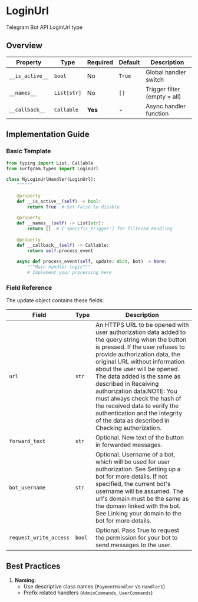 # LoginUrl

Telegram Bot API LoginUrl type

## Overview

| Property        | Type               | Required | Default | Description                              |
|-----------------|--------------------|----------|---------|------------------------------------------|
| `__is_active__` | `bool`             | No       | `True`  | Global handler switch                   |
| `__names__`     | `List[str]`        | No       | `[]`    | Trigger filter (empty = all)            |
| `__callback__`  | `Callable`         | **Yes**  | -       | Async handler function                  |

## Implementation Guide

### Basic Template

```python
from typing import List, Callable
from surfgram.types import LoginUrl

class MyLoginUrlHandler(LoginUrl):
    """"""
    
    @property
    def __is_active__(self) -> bool:
        return True  # Set False to disable
        
    @property
    def __names__(self) -> List[str]:
        return []  # ['specific_trigger'] for filtered handling
        
    @property
    def __callback__(self) -> Callable:
        return self.process_event
        
    async def process_event(self, update: dict, bot) -> None:
        """Main handler logic"""
        # Implement your processing here
```

### Field Reference

The update object contains these fields:

| Field          | Type              | Description                     |
|----------------|-------------------|---------------------------------|
| `url` | `str` | An HTTPS URL to be opened with user authorization data added to the query string when the button is pressed. If the user refuses to provide authorization data, the original URL without information about the user will be opened. The data added is the same as described in Receiving authorization data.NOTE: You must always check the hash of the received data to verify the authentication and the integrity of the data as described in Checking authorization. |
| `forward_text` | `str` | Optional. New text of the button in forwarded messages. |
| `bot_username` | `str` | Optional. Username of a bot, which will be used for user authorization. See Setting up a bot for more details. If not specified, the current bot's username will be assumed. The url's domain must be the same as the domain linked with the bot. See Linking your domain to the bot for more details. |
| `request_write_access` | `bool` | Optional. Pass True to request the permission for your bot to send messages to the user. |

## Best Practices

1. **Naming**: 
   - Use descriptive class names (`PaymentHandler` vs `Handler1`)
   - Prefix related handlers (`AdminCommands`, `UserCommands`)
